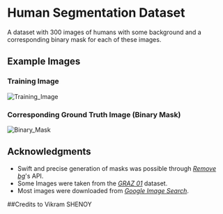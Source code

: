 # Human Segmentation Dataset

A dataset with 300 images of humans with some background and a corresponding binary mask for each of these images.

## Example Images

### Training Image

![Training_Image](https://github.com/dirarkh/Human-Segmentation-Dataset/blob/master/Training_Images/87.jpg)

### Corresponding Ground Truth Image (Binary Mask)

![Binary_Mask](https://github.com/dirarkh/Human-Segmentation-Dataset/blob/master/Ground_Truth/87.png)

## Acknowledgments

* Swift and precise generation of masks was possible through [*Remove bg*](https://www.remove.bg)'s API.
* Some Images were taken from the [*GRAZ 01*](http://www-old.emt.tugraz.at/~pinz/data/) dataset.
* Most images were downloaded from [*Google Image Search*](https://images.google.com/?gws_rd=ssl).

##Credits to Vikram SHENOY
